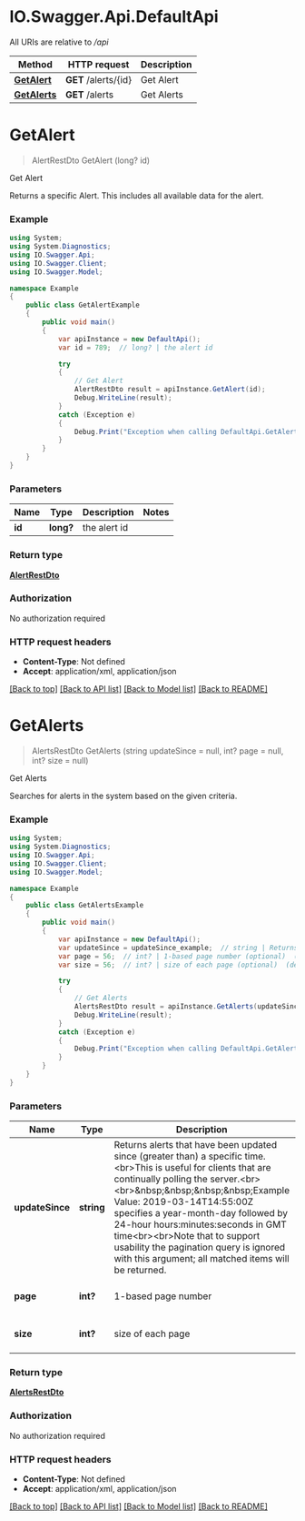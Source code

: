 # IO.Swagger.Api.DefaultApi

All URIs are relative to */api*

Method | HTTP request | Description
------------- | ------------- | -------------
[**GetAlert**](DefaultApi.md#getalert) | **GET** /alerts/{id} | Get Alert
[**GetAlerts**](DefaultApi.md#getalerts) | **GET** /alerts | Get Alerts

<a name="getalert"></a>
# **GetAlert**
> AlertRestDto GetAlert (long? id)

Get Alert

Returns a specific Alert. This includes all available data for the alert.

### Example
```csharp
using System;
using System.Diagnostics;
using IO.Swagger.Api;
using IO.Swagger.Client;
using IO.Swagger.Model;

namespace Example
{
    public class GetAlertExample
    {
        public void main()
        {
            var apiInstance = new DefaultApi();
            var id = 789;  // long? | the alert id

            try
            {
                // Get Alert
                AlertRestDto result = apiInstance.GetAlert(id);
                Debug.WriteLine(result);
            }
            catch (Exception e)
            {
                Debug.Print("Exception when calling DefaultApi.GetAlert: " + e.Message );
            }
        }
    }
}
```

### Parameters

Name | Type | Description  | Notes
------------- | ------------- | ------------- | -------------
 **id** | **long?**| the alert id | 

### Return type

[**AlertRestDto**](AlertRestDto.md)

### Authorization

No authorization required

### HTTP request headers

 - **Content-Type**: Not defined
 - **Accept**: application/xml, application/json

[[Back to top]](#) [[Back to API list]](../README.md#documentation-for-api-endpoints) [[Back to Model list]](../README.md#documentation-for-models) [[Back to README]](../README.md)
<a name="getalerts"></a>
# **GetAlerts**
> AlertsRestDto GetAlerts (string updateSince = null, int? page = null, int? size = null)

Get Alerts

Searches for alerts in the system based on the given criteria.

### Example
```csharp
using System;
using System.Diagnostics;
using IO.Swagger.Api;
using IO.Swagger.Client;
using IO.Swagger.Model;

namespace Example
{
    public class GetAlertsExample
    {
        public void main()
        {
            var apiInstance = new DefaultApi();
            var updateSince = updateSince_example;  // string | Returns alerts that have been updated since (greater than) a specific time.<br>This is useful for clients that are continually polling the server.<br><br>&nbsp;&nbsp;&nbsp;&nbsp;Example Value: 2019-03-14T14:55:00Z specifies a year-month-day followed by 24-hour hours:minutes:seconds in GMT time<br><br>Note that to support usability the pagination query is ignored with this argument; all matched items will be returned. (optional) 
            var page = 56;  // int? | 1-based page number (optional)  (default to 1)
            var size = 56;  // int? | size of each page (optional)  (default to 20)

            try
            {
                // Get Alerts
                AlertsRestDto result = apiInstance.GetAlerts(updateSince, page, size);
                Debug.WriteLine(result);
            }
            catch (Exception e)
            {
                Debug.Print("Exception when calling DefaultApi.GetAlerts: " + e.Message );
            }
        }
    }
}
```

### Parameters

Name | Type | Description  | Notes
------------- | ------------- | ------------- | -------------
 **updateSince** | **string**| Returns alerts that have been updated since (greater than) a specific time.&lt;br&gt;This is useful for clients that are continually polling the server.&lt;br&gt;&lt;br&gt;&amp;nbsp;&amp;nbsp;&amp;nbsp;&amp;nbsp;Example Value: 2019-03-14T14:55:00Z specifies a year-month-day followed by 24-hour hours:minutes:seconds in GMT time&lt;br&gt;&lt;br&gt;Note that to support usability the pagination query is ignored with this argument; all matched items will be returned. | [optional] 
 **page** | **int?**| 1-based page number | [optional] [default to 1]
 **size** | **int?**| size of each page | [optional] [default to 20]

### Return type

[**AlertsRestDto**](AlertsRestDto.md)

### Authorization

No authorization required

### HTTP request headers

 - **Content-Type**: Not defined
 - **Accept**: application/xml, application/json

[[Back to top]](#) [[Back to API list]](../README.md#documentation-for-api-endpoints) [[Back to Model list]](../README.md#documentation-for-models) [[Back to README]](../README.md)

